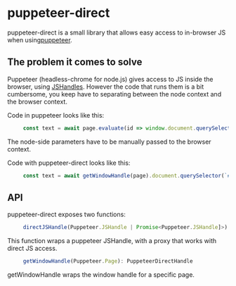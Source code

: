 
# puppeteer-direct

puppeteer-direct is a small library that allows easy access to in-browser JS when using[puppeteer](https://github.com/GoogleChrome/puppeteer/).

## The problem it comes to solve
Puppeteer (headless-chrome for node.js) gives access to JS inside the browser, using [JSHandles](https://github.com/GoogleChrome/puppeteer/blob/master/docs/api.md#class-jshandle). However the code that runs them is a bit cumbersome, you keep have to separating between the node context and the browser context.

Code in puppeteer looks like this:
```js
     const text = await page.evaluate(id => window.document.querySelector(`#${id}`).innerText, id)
```

The node-side parameters have to be manually passed to the browser context.

Code with puppeteer-direct looks like this:
```js
     const text = await getWindowHandle(page).document.querySelector(`#${id}`).innerText
```

## API
puppeteer-direct exposes two functions:
```js
     directJSHandle(Puppeteer.JSHandle | Promise<Puppeteer.JSHandle]>): PuppeteerDirectHandle
```
This function wraps a puppeteer JSHandle, with a proxy that works with direct JS access.

```js
     getWindowHandle(Puppeteer.Page): PuppeteerDirectHandle
```
getWindowHandle wraps the window handle for a specific page.
